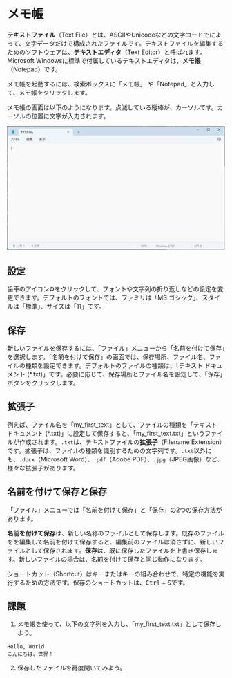 # メモ帳

**テキストファイル**（Text File）とは、ASCIIやUnicodeなどの文字コードでによって、文字データだけで構成されたファイルです。テキストファイルを編集するためのソフトウェアは、**テキストエディタ**（Text Editor）と呼ばれます。Microsoft Windowsに標準で付属しているテキストエディタは、**メモ帳**（Notepad）です。

メモ帳を起動するには、検索ボックスに「メモ帳」
や「Notepad」と入力して、メモ帳をクリックします。

<!-- ![start-notepad](../how-to-use/images/notepad/start-notepad.png) -->

メモ帳の画面は以下のようになります。点滅している縦棒が、カーソルです。カーソルの位置に文字が入力されます。

![notepad](../how-to-use/images/notepad/notepad.png)

## 設定
歯車のアイコン⚙️をクリックして、フォントや文字列の折り返しなどの設定を変更できます。デフォルトのフォントでは、ファミリは「MS ゴシック」、スタイルは「標準」、サイズは「11」です。

## 保存
新しいファイルを保存するには、「ファイル」メニューから「名前を付けて保存」を選択します。「名前を付けて保存」の画面では、保存場所、ファイル名、ファイルの種類を設定できます。デフォルトのファイルの種類は、「テキスト ドキュメント (*.txt)」です。必要に応じて、保存場所とファイル名を設定して、「保存」ボタンをクリックします。

## 拡張子
例えば、ファイル名を「my_first_text」として、ファイルの種類を「テキスト ドキュメント (*.txt)」に設定して保存すると、「my_first_text.txt」というファイルが作成されます。`.txt`は、テキストファイルの**拡張子**（Filename Extension）です。拡張子は、ファイルの種類を識別するための文字列です。`.txt`以外にも、`.docx`（Microsoft Word）、`.pdf`（Adobe PDF）、`.jpg`（JPEG画像）など、様々な拡張子があります。

## 名前を付けて保存と保存
「ファイル」メニューでは「名前を付けて保存」と「保存」の2つの保存方法があります。

**名前を付けて保存**は、新しい名称のファイルとして保存します。既存のファイルをを編集して名前を付けて保存すると、編集前のファイルは消さずに、新しいファイルとして保存されます。**保存**は、既に保存したファイルを上書き保存します。新しいファイルの場合は、名前を付けて保存と同じ動作になります。

ショートカット（Shortcut）はキーまたはキーの組み合わせで、特定の機能を実行するための方法です。保存のショートカットは、<kbd>Ctrl</kbd> + <kbd>S</kbd>です。


## 課題

1. メモ帳を使って、以下の文字列を入力し、「my_first_text.txt」として保存しよう。

```
Hello, World!
こんにちは、世界！
```

2. 保存したファイルを再度開いてみよう。
